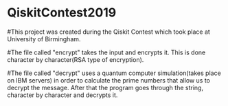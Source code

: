 # QiskitContest2019
#This project was created during the Qiskit Contest which took place at University of Birmingham.

#The file called "encrypt" takes the input and encrypts it. This is done character by character(RSA type of encryption).

#The file called "decrypt" uses a quantum computer simulation(takes place on IBM servers) in order 
to calculate the prime numbers that allow us to decrypt the message. After that the program goes through the string,
character by character and decrypts it.
